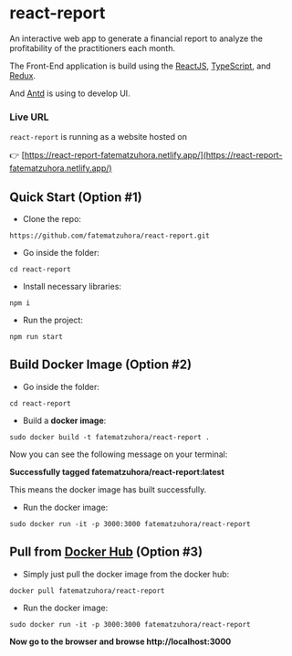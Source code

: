 # react-report
An interactive web app to generate a financial report to analyze the profitability of the practitioners each month.

The Front-End application is build using the [ReactJS](https://reactjs.org/), [TypeScript](https://www.typescriptlang.org/), and [Redux](https://redux.js.org/).

And [Antd](https://ant.design/) is using to develop UI.

### Live URL
`react-report` is running as a website hosted on

👉 [https://react-report-fatematzuhora.netlify.app/](https://react-report-fatematzuhora.netlify.app/)

## Quick Start (Option #1)
* Clone the repo:
```
https://github.com/fatematzuhora/react-report.git
```
* Go inside the folder:
```
cd react-report
```
* Install necessary libraries:
```
npm i
```
* Run the project:
```
npm run start
```

## Build Docker Image (Option #2)
* Go inside the folder:
```
cd react-report
```
* Build a **docker image**:
```
sudo docker build -t fatematzuhora/react-report .
```
Now you can see the following message on your terminal:

**Successfully tagged fatematzuhora/react-report:latest**

This means the docker image has built successfully.

* Run the docker image:
```
sudo docker run -it -p 3000:3000 fatematzuhora/react-report
```

## Pull from [Docker Hub](https://hub.docker.com/r/fatematzuhora/react-report) (Option #3)

* Simply just pull the docker image from the docker hub:
```
docker pull fatematzuhora/react-report
```
* Run the docker image:
```
sudo docker run -it -p 3000:3000 fatematzuhora/react-report
```

**Now go to the browser and browse http://localhost:3000**